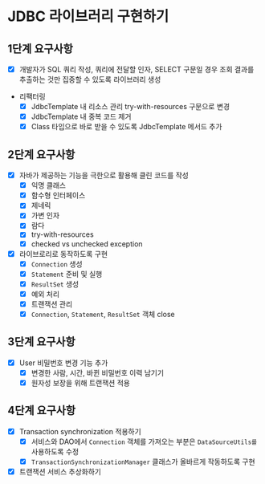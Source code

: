 # JDBC 라이브러리 구현하기

## 1단계 요구사항

- [x] 개발자가 SQL 쿼리 작성, 쿼리에 전달할 인자, SELECT 구문일 경우 조회 결과를 추출하는 것만 집중할 수 있도록 라이브러리 생성
- 리팩터링
    - [x] JdbcTemplate 내 리소스 관리 try-with-resources 구문으로 변경
    - [x] JdbcTemplate 내 중복 코드 제거
    - [x] Class 타입으로 바로 받을 수 있도록 JdbcTemplate 메서드 추가

## 2단계 요구사항

- [x] 자바가 제공하는 기능을 극한으로 활용해 클린 코드를 작성
    - [x] 익명 클래스
    - [x] 함수형 인터페이스
    - [x] 제네릭
    - [x] 가변 인자
    - [x] 람다
    - [x] try-with-resources
    - [x] checked vs unchecked exception
- [x] 라이브로리로 동작하도록 구현
    - [x] `Connection` 생성
    - [x] `Statement` 준비 및 실행
    - [x] `ResultSet` 생성
    - [x] 예외 처리
    - [x] 트랜잭션 관리
    - [x] `Connection`, `Statement`, `ResultSet` 객체 close

## 3단계 요구사항

- [x] User 비밀번호 변경 기능 추가
    - [x] 변경한 사람, 시간, 바뀐 비밀번호 이력 남기기
    - [x] 원자성 보장을 위해 트랜잭션 적용

## 4단계 요구사항

- [x] Transaction synchronization 적용하기
    - [x] 서비스와 DAO에서 `Connection` 객체를 가져오는 부분은 `DataSourceUtils를` 사용하도록 수정
    - [x] `TransactionSynchronizationManager` 클래스가 올바르게 작동하도록 구현

- [x] 트랜잭션 서비스 추상화하기
